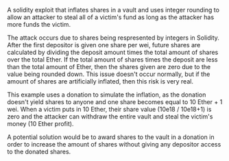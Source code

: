 A solidity exploit that inflates shares in a vault and uses integer rounding to allow an attacker to steal all of a victim's fund as long as the attacker has more funds the victim. 

The attack occurs due to shares being respresented by integers in Solidity. After the first depositor is given one share per wei, future shares are calculated by dividing the deposit amount times the total amount of shares over the total Ether. If the total amount of shares times the deposit are less than the total amount of Ether, then the shares given are zero due to the value being rounded down. This issue doesn't occur normally, but if the amount of shares are artificially inflated, then this risk is very real. 

This example uses a donation to simulate the inflation, as the donation doesn't yield shares to anyone and one share becomes equal to 10 Ether + 1 wei. When a victim puts in 10 Ether, their share value (10e18 / 10e18+1) is zero and the attacker can withdraw the entire vault and steal the victim's money (10 Ether profit). 

A potential solution would be to award shares to the vault in a donation in order to increase the amount of shares without giving any depositor access to the donated shares. 
